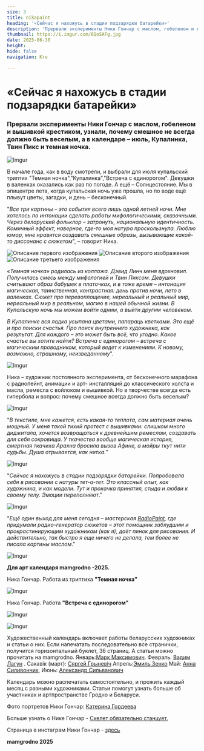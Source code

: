 ```yaml
---
size: 3
title: nikapaint
heading: '«Сейчас я нахожусь в стадии подзарядки батарейки»'
description: 'Прервали эксперименты Ники Гончар с маслом, гобеленом и вышивкой крестиком, узнали, почему смешное не всегда должно быть веселым, а в календаре – июль, Купалинка, Твин Пикс и темная ночка'
thumbnail: https://i.imgur.com/6QoSAFg.jpg
date: 2025-06-30
height: 
hide: false
navigation: Кто

---
```

# **«Сейчас я нахожусь в стадии подзарядки батарейки»**

### Прервали эксперименты Ники Гончар с маслом, гобеленом и вышивкой крестиком, узнали, почему смешное не всегда должно быть веселым, а в календаре – июль, Купалинка, Твин Пикс и темная ночка.

![Imgur](https://i.imgur.com/yUWeipJ.jpg)

В начале года, как в воду смотрели, и выбрали для июля купальский триптих "Темная ночка","Купалинка","Встреча с единорогом". Девушки в валенках оказались как раз по погоде. А ещё – Солнцестояние. Мы в эпицентре лета, когда купальская ночь уже прошла, но по воде ещё плывут цветы, загадки, и день – бесконечный. 

"_Все три картины – это события всего лишь одной летней ночи. Мне хотелось по интонации сделать работы мифологическими, сказочными. Через беларуский фольклор – затронуть, национальную идентичность. Комичный эффект, наверное, где-то моя натура проскользнула. Люблю юмор, мне нравится создавать смешные образы, вызывающие какой-то диссонанс с сюжетом_", – говорит Ника.

<div class="gallery3">
<img src="https://i.imgur.com/6QoSAFg.jpeg" alt="Описание первого изображения"> 
<img src="https://i.imgur.com/PyoGIsz.jpeg" alt="Описание второго изображения">
<img src="https://i.imgur.com/9W5eTLm.jpeg" alt="Описание третьего изображения">  
</div>

«_Темная ночка» родилась из коллажа. Дэвид Линч меня вдохновил. Получилась смесь между мифологией и Твин Пиксом.  Девушки считывают образ бабушек в платочках, и в тоже время – интонация магическая, таинственная, контрастная: день против ночи, лето в валенках. Сюжет про перевоплощение, нереальный и реальный мир, нереальный мир в реальном, магию в нашей обычной жизни. В Купальскую ночь мы можем войти одним, а выйти другим человеком_.

_В Купалинке вся лодка усыпана цветами, папараць кветками. Это ещё и про поиски счастья. Про поиск внутреннего художника, как результат. Для каждого – это может быть всё, что угодно. Какое счастье вы хотите найти? Встреча с единорогом – встреча с магическим проводником, который ведет к изменениям. К новому, возможно, страшному, неизведанному_". 

![Imgur](https://i.imgur.com/6c08cOp.jpg)

Ника – художник постоянного эксперимента, от бесконечного марафона с радиопейнт, анимации и арт- инсталляций до классического холста и масла, ремесла с войлоком и вышивкой. Но в творчестве всегда есть гипербола и вопрос: почему смешное всегда должно быть веселым?

![Imgur](https://i.imgur.com/dquhrow.jpg)

"_В текстиле, мне кажется, есть какая-то теплота, сам материал очень мощный. У меня такой тихий протест с вышивками: слишком много диджитала, хочется возвращаться к древнейшим ремеслам, создавать для себя сокровища. У ткачества вообще магическая история, смертная ткачиха Арахна бросила вызов Афине, а мойры ткут нити судьбы. Душа отрывается, как нитка._" 

![Imgur](https://i.imgur.com/ddsnQfr.jpg)

"_Сейчас я нахожусь в стадии подзарядки батарейки. Попробовала себя в рисовании с натуры тет-а-тет.  Это классный опыт, как художника, и как модели. Тут и прокачка принятия, стыда и любви к своему телу. Эмоции переполняют_." 

![Imgur](https://i.imgur.com/NA1yGUF.jpg)

"_Ещё один выход для меня сегодня – мастерская [RadioPaint](https://radiopaint.ru/), где придумали радио-генератор сюжетов – этот помощник заблудшим и прокрастинирующим художникам (как я), даёт пинок для рисования. И действительно, так быстро я еще ничего не делала, тем более не писала картины маслом_." 

![Imgur](https://i.imgur.com/xtihXth.jpg)

**Для арт календаря mamgrodno -2025.**

Ника Гончар. Работа из триптиха **"Темная ночка"**

![Imgur](https://i.imgur.com/vslx0nL.jpg)

Ника Гончар. Работа **"Встреча с единорогом"**

![Imgur](https://i.imgur.com/CAz8TxO.jpg)

![Imgur](https://i.imgur.com/y6MieW4.jpg)

Художественный календарь включает работы беларусских художниках и статьи о них. Если напечатать последовательно все странички, получится горизонтальный буклет, 36 страниц. А статьи можно прочитать на mamgrodno. Январь:[Марк Максимович](https://www.mamgrodno.com/projects/markmaksimovitch.html). Февраль. [Вадим Лагун](https://www.mamgrodno.com/projects/lagunart.html) . Сакавік (март): [Сяргей Грыневіч](https://www.mamgrodno.com/projects/grinevitchcalendar.html) Апрель:[Эмиль Зенко](https://www.mamgrodno.com/projects/zenkoart.html) Май: [Анна Силивончик](https://www.mamgrodno.com/projects/silivonchik.html), Июнь: [Александр Сильванович](https://www.mamgrodno.com/projects/Silvanovitchpaint.html)

Календарь можно распечатать самостоятельно, и прожить каждый месяц с разными художниками. Статьи помогут узнать больше об участниках и артпространстве Гродно и Беларуси.

Фото портретов Ники Гончар: [Катерина Гордеева](https://www.instagram.com/katti.gordeeva.photo/)

Больше узнать о Нике Гончар - [Скелет обязательно станцует.](https://www.mamgrodno.com/projects/nikagonchar.html)

Страница в инстаграм Ники Гончар - [здесь](https://www.instagram.com/zdrastekudriaste/)

**mamgrodno 2025**


